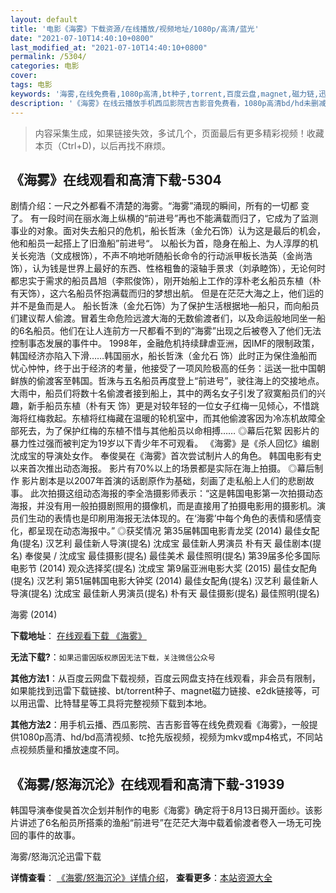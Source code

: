 ```yaml
---
layout: default
title: '电影《海雾》下载资源/在线播放/视频地址/1080p/高清/蓝光'
date: "2021-07-10T14:40:10+0800"
last_modified_at: "2021-07-10T14:40:10+0800"
permalink: /5304/
categories: 电影
cover:
tags: 电影
keywords: '海雾,在线免费看,1080p高清,bt种子,torrent,百度云盘,magnet,磁力链,迅雷下载资源'
description: '《海雾》在线云播放手机西瓜影院吉吉影音免费看，1080p高清bd/hd未删减完整版和tc抢先枪版，mkv/mp4格式，附带bt/torrent种子、magnet/磁力链、百度云盘、网盘资源迅雷下载链接'
---
```


>内容采集生成，如果链接失效，多试几个，页面最后有更多精彩视频！收藏本页（Ctrl+D)，以后再找不麻烦。


## 《海雾》在线观看和高清下载-5304

剧情介绍：一尺之外都看不清楚的海雾。“海雾”涌现的瞬间，所有的一切都 变了。   有一段时间在丽水海上纵横的“前进号”再也不能满载而归了，它成为了监测事业的对象。面对失去船只的危机，船长哲洙（金允石饰）认为这是最后的机会，他和船员一起搭上了旧渔船”前进号“。   以船长为首，隐身在船上、为人淳厚的机关长宛浩（文成根饰），不声不响地听随船长命令的行动派甲板长浩英（金尚浩饰），认为钱是世界上最好的东西、性格粗鲁的滚轴手景求（刘承睦饰），无论何时都忠实于需求的船员昌旭（李熙俊饰），刚开始船上工作的淳朴老幺船员东植（朴有天饰），这六名船员怀抱满载而归的梦想出航。   但是在茫茫大海之上，他们运的并不是鱼而是人。   船长哲洙（金允石饰）为了保护生活根据地—船只，而向船员们建议帮人偷渡。冒着生命危险远渡大海的无数偷渡者们，以及命运般地同坐一船的6名船员。他们在让人连前方一尺都看不到的”海雾”出现之后被卷入了他们无法控制事态发展的事件中。 1998年，金融危机持续肆虐亚洲，因IMF的限制政策，韩国经济亦陷入下滑……韩国丽水，船长哲洙（金允石 饰）此时正为保住渔船而忧心忡忡，终于出于经济的考量，他接受了一项风险极高的任务：运送一批中国朝鲜族的偷渡客至韩国。哲洙与五名船员再度登上“前进号”，驶往海上的交接地点。大雨中，船员们将数十名偷渡者接到船上，其中的两名女子引发了寂寞船员们的兴趣，新手船员东植（朴有天 饰）更是对较年轻的一位女子红梅一见倾心，不惜跳海将红梅救起。东植将红梅藏在温暖的轮机室中，而其他偷渡客因为冷冻机故障全部死去，为了保护红梅的东植不惜与其他船员以命相搏……   ◎幕后花絮   因影片的暴力性过强而被判定为19岁以下青少年不可观看。   《海雾》是《杀人回忆》编剧沈成宝的导演处女作。   奉俊昊在《海雾》首次尝试制片人的角色。   韩国电影有史以来首次推出动态海报。   影片有70%以上的场景都是实际在海上拍摄。   ◎幕后制作   影片剧本是以2007年首演的话剧原作为基础，刻画了走私船上人们的悲剧故事。   此次拍摄这组动态海报的李全浩摄影师表示：“这是韩国电影第一次拍摄动态海报，并没有用一般拍摄剧照用的摄像机，而是直接用了拍摄电影用的摄影机。演员们生动的表情也是印刷用海报无法体现的。在‘海雾’中每个角色的表情和感情变化，都呈现在动态海报中。”   ◎获奖情况   第35届韩国电影青龙奖 (2014) 最佳女配角(提名) 汉艺利 最佳新人导演(提名) 沈成宝 最佳新人男演员 朴有天 最佳剧本(提名) 奉俊昊 / 沈成宝 最佳摄影(提名) 最佳美术 最佳照明(提名)   第39届多伦多国际电影节 (2014) 观众选择奖(提名) 沈成宝   第9届亚洲电影大奖 (2015) 最佳女配角(提名) 汉艺利   第51届韩国电影大钟奖 (2014) 最佳女配角(提名) 汉艺利 最佳新人导演(提名) 沈成宝 最佳新人男演员(提名) 朴有天 最佳摄影(提名) 最佳照明(提名)


海雾 (2014)

**下载地址**： [在线观看下载 《海雾》](https://www.btbtdy.me/btdy/dy428.html) 


**无法下载?**：`如果迅雷因版权原因无法下载，关注微信公众号 `

**其他方法1**：从百度云网盘下载视频，百度云网盘支持在线观看，非会员有限制，如果能找到迅雷下载链接、bt/torrent种子、magnet磁力链接、e2dk链接等，可以用迅雷、比特彗星等工具将完整视频下载到本地。

**其他方法2**：用手机云播、西瓜影院、吉吉影音等在线免费观看《海雾》，一般提供1080p高清、hd/bd高清视频、tc抢先版视频，视频为mkv或mp4格式，不同站点视频质量和播放速度不同。


## 《海雾/怒海沉沦》在线观看和高清下载-31939

韩国导演奉俊昊首次企划并制作的电影《海雾》确定将于8月13日揭开面纱。该影片讲述了6名船员所搭乘的渔船&ldquo;前进号&rdquo;在茫茫大海中载着偷渡者卷入一场无可挽回的事件的故事。<!---剧情end--->


海雾/怒海沉沦迅雷下载

**详情查看**： [《海雾/怒海沉沦》详情介绍](/movie/31939/)， **查看更多**：[本站资源大全](/movie/t/all/)

